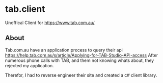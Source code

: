 # tab.client
Unoffical Client for https://www.tab.com.au/

## About
Tab.com.au have an application process to query their api https://help.tab.com.au/s/article/Applying-for-TAB-Studio-API-access  After numerous phone calls with TAB, and them not knowing whats about, they rejected my application.

Therefor, I had to reverse engineer their site and created a c# client library.
